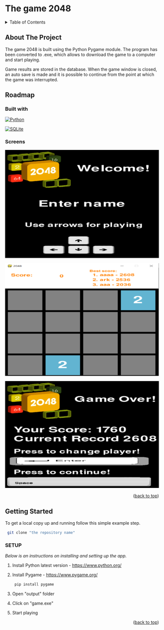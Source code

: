 <a name="readme-top"></a>

# The game 2048

<!-- TABLE OF CONTENTS -->
<details>
  <summary>Table of Contents</summary>
  <ol>
    <li><a href="#about-the-project">About The Project<a></li>
    <li><a href="#roadmap">Roadmap</a>
      <ul>
        <li><a href="#built-with">Built with</a></li>
        <li><a href="#screens">Screens</a></li>
      </ul>
    </li>
    <li>
      <a href="#getting-started">Getting Started</a>
      <ul>
        <li><a href="#setup">SETUP</a></li>
      </ul>
    </li>

  </ol>
</details>


## About The Project

The game 2048 is built using the Python Pygame module. The program has been converted to .exe, which allows to download the game to a computer and start playing.

Game results are stored in the database. When the game window is closed, an auto save is made and it is possible to continue from the point at which the game was interrupted.

## Roadmap

### Built with

[![Python][Python.org]][Python-url]

[![SQLite][SQLite.org]][SQLite-url]

### Screens

<p align="center">
  <img src="sources\screen_intro.png" alt="scren intro">
</p>
<p align="center">
  <img src="sources\playing_field_screen.png" alt="playing field screen">
</p>
<p align="center">
  <img src="sources\screen_game_over.png" alt="scren gane over">
</p>

<p align="right">(<a href="#readme-top">back to top</a>)</p>

<!-- GETTING STARTED -->
## Getting Started

To get a local copy up and running follow this simple example step.
   ```sh
    git clone "the repository name"
   ```

### SETUP

_Below is an instructions on installing and setting up the app._

1. Install Python latest version - https://www.python.org/
2. Install Pygame - https://www.pygame.org/

   ```sh
    pip install pygame
   ```
3. Open "output" folder
4. Click on "game.exe"
5. Start playing
<p align="right">(<a href="#readme-top">back to top</a>)</p>


[Python.org]: https://img.shields.io/badge/python-3776AB?style=for-the-badge&logo=python&logoColor=white
[Python-url]: https://www.python.org/

[SQLite.org]: https://img.shields.io/badge/sqlite-003B57?style=for-the-badge&logo=sqlite&logoColor=white
[SQLite-url]: https://www.sqlite.org/index.html

